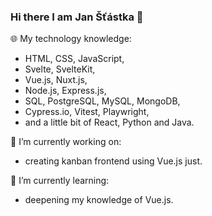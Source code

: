 ### Hi there I am Jan Šťástka 👋

🌐 My technology knowledge:
- HTML, CSS, JavaScript,
- Svelte, SvelteKit,
- Vue.js, Nuxt.js,
- Node.js, Express.js,
- SQL, PostgreSQL, MySQL, MongoDB,
- Cypress.io, Vitest, Playwright,
- and a little bit of React, Python and Java.

🔭 I’m currently working on:
- creating kanban frontend using Vue.js just.

🌱 I’m currently learning:
- deepening my knowledge of Vue.js.

<!--
**StastkaJan/StastkaJan** is a ✨ _special_ ✨ repository because its `README.md` (this file) appears on your GitHub profile.

Here are some ideas to get you started:

- 🔭 I’m currently working on ...
- 🌱 I’m currently learning ...
- 👯 I’m looking to collaborate on ...
- 🤔 I’m looking for help with ...
- 💬 Ask me about ...
- 📫 How to reach me: ...
- 😄 Pronouns: ...
- ⚡ Fun fact: ...
-->
